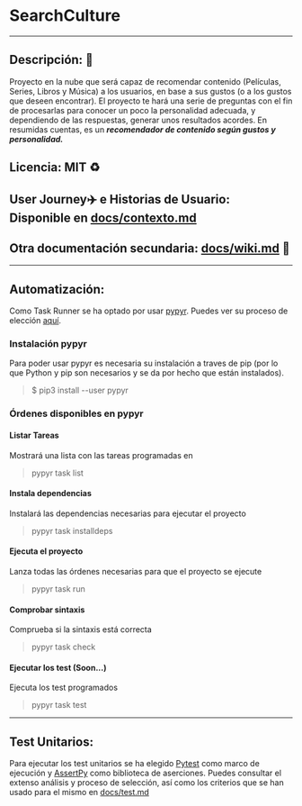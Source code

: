 # SearchCulture
---
## Descripción: :page_with_curl:

Proyecto en la nube que será capaz de recomendar contenido (Películas, Series, Libros y Música) a los usuarios, en base a sus gustos (o a los gustos que deseen encontrar). El proyecto te hará una serie de preguntas con el fin de procesarlas para conocer un poco la personalidad adecuada, y dependiendo de las respuestas, generar unos resultados acordes. En resumidas cuentas, es un ___recomendador de contenido según gustos y personalidad.___

## Licencia: MIT :recycle:

## User Journey:airplane: e Historias de Usuario: Disponible en [docs/contexto.md](https://github.com/migueorg/SearchCulture/blob/Objetivo-1/docs/contexto.md) 

## Otra documentación secundaria: [docs/wiki.md](https://github.com/migueorg/SearchCulture/blob/Objetivo-1/docs/wiki.md) :file_folder:

***
## Automatización:

Como Task Runner se ha optado por usar [pypyr](https://github.com/pypyr/pypyr). Puedes ver su proceso de elección [aquí](https://github.com/migueorg/SearchCulture/blob/Objetivo-3/docs/taskrunner_choice.md).

### Instalación pypyr
Para poder usar pypyr es necesaria su instalación a traves de pip (por lo que Python y pip son necesarios y se da por hecho que están instalados).
> $ pip3 install --user pypyr

### Órdenes disponibles en pypyr

#### Listar Tareas
Mostrará una lista con las tareas programadas en 
> pypyr task list

#### Instala dependencias
Instalará las dependencias necesarias para ejecutar el proyecto
> pypyr task installdeps

#### Ejecuta el proyecto
Lanza todas las órdenes necesarias para que el proyecto se ejecute
> pypyr task run

#### Comprobar sintaxis
Comprueba si la sintaxis está correcta
> pypyr task check

#### Ejecutar los test (Soon...)
Ejecuta los test programados
> pypyr task test

***
## Test Unitarios:
Para ejecutar los test unitarios se ha elegido [Pytest](https://github.com/pytest-dev/pytest) como marco de ejecución y [AssertPy](https://github.com/assertpy/assertpy) como biblioteca de aserciones. Puedes consultar el extenso análisis y proceso de selección, así como los criterios que se han usado para el mismo en [docs/test.md](https://github.com/migueorg/SearchCulture/blob/Objetivo-4/docs/test.md)